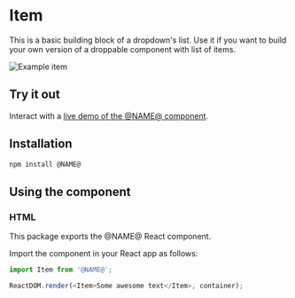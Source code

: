 # Item

This is a basic building block of a dropdown's list. Use it if you want to build your own version of a droppable component with list of items.

![Example item](https://i.imgur.com/NGqx2yS.png)

## Try it out

Interact with a [live demo of the @NAME@ component](https://aui-cdn.atlassian.com/atlaskit/stories/@NAME@/@VERSION@/).

## Installation

```sh
npm install @NAME@
```

## Using the component

### HTML

This package exports the @NAME@ React component.

Import the component in your React app as follows:

```js
import Item from '@NAME@';

ReactDOM.render(<Item>Some awesome text</Item>, container);
```
